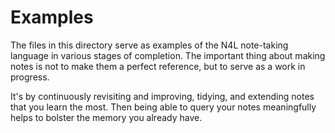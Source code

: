 
# Examples

The files in this directory serve as examples of the N4L note-taking language in various stages of completion.
The important thing about making notes is not to make them a perfect reference, but to serve as a work in progress.

It's by continuously revisiting and improving, tidying, and extending notes that you learn the most. Then
being able to query your notes meaningfully helps to bolster the memory you already have.
 